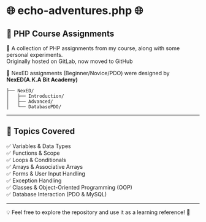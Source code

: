# 🌐 echo-adventures.php 🌐  

## 🎯 PHP Course Assignments  

🚀 A collection of PHP assignments from my course, along with some personal experiments.  
Originally hosted on GitLab, now moved to GitHub

📑 NexED assignments (Beginner/Novice/PDO) were designed by **NexED(A.K.A Bit Academy)**  

```
├── NexED/
│   ├── Introduction/
│   ├── Advanced/
│   └── DatabasePDO/
```
---
## 🔧 Topics Covered

✅ Variables & Data Types  
✅ Functions & Scope  
✅ Loops & Conditionals  
✅ Arrays & Associative Arrays  
✅ Forms & User Input Handling  
✅ Exception Handling  
✅ Classes & Object-Oriented Programming (OOP)  
✅ Database Interaction (PDO & MySQL)  

---
💡 Feel free to explore the repository and use it as a learning reference! 🚀
